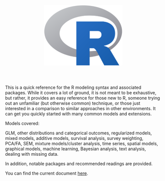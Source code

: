 <img src="img/Rlogo.svg" style="display:block; margin: 0 auto;" width=50%>

<br><br>

This is a quick reference for the R modeling syntax and associated packages.  While it covers a lot of ground, it is not meant to be exhaustive, but rather, it provides an easy reference for those new to R, someone trying out an unfamiliar (but otherwise common) technique, or those just interested in a comparison to similar approaches in other environments.  It can get you quickly started with many common models and extensions.

Models covered:

GLM, other distributions and categorical outcomes, regularized models, mixed models, additive models, survival analysis, survey weighting, PCA/FA, SEM, mixture models/cluster analysis, time series, spatial models, graphical models, machine learning, Bayesian analysis, text analysis, dealing with missing data.

In addition, notable packages and recommended readings are provided.

You can find the current document [here](https://m-clark.github.io/R-models/).


